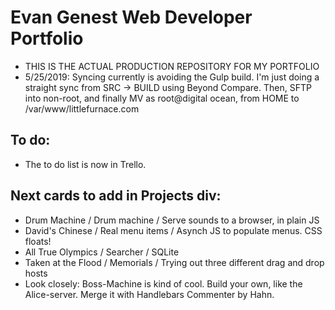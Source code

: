 # Evan Genest Web Developer Portfolio
* THIS IS THE ACTUAL PRODUCTION REPOSITORY FOR MY PORTFOLIO
* 5/25/2019: Syncing currently is avoiding the Gulp build.  I'm just doing a straight sync from SRC -> 
BUILD using Beyond Compare.  Then, SFTP into non-root, and finally MV as root@digital ocean, from HOME to 
/var/www/littlefurnace.com

## To do:
* The to do list is now in Trello.

## Next cards to add in Projects div: 
* Drum Machine / Drum machine / Serve sounds to a browser, in plain JS
* David's Chinese / Real menu items / Asynch JS to populate menus.  CSS floats!
* All True Olympics / Searcher / SQLite
* Taken at the Flood / Memorials / Trying out three different drag and drop hosts
* Look closely: Boss-Machine is kind of cool.  Build your own, like the Alice-server.  Merge it with Handlebars Commenter by Hahn.


